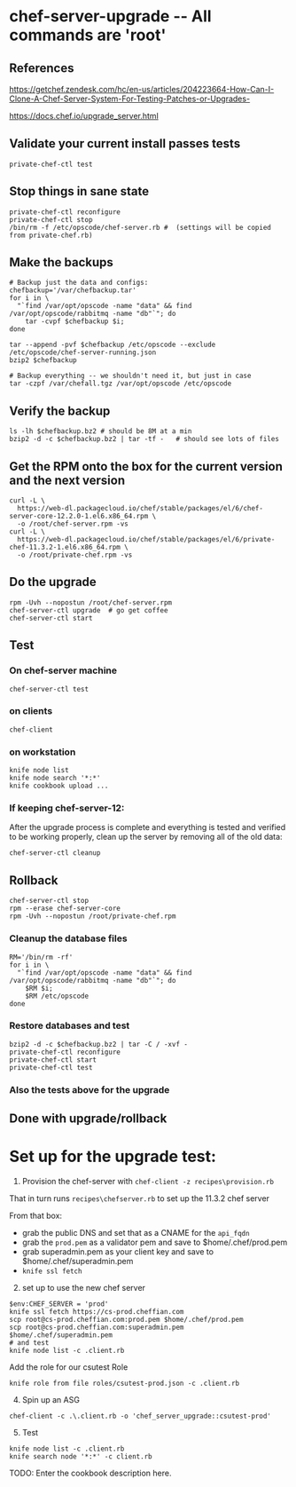 # chef-server-upgrade -- All commands are 'root'

## References

https://getchef.zendesk.com/hc/en-us/articles/204223664-How-Can-I-Clone-A-Chef-Server-System-For-Testing-Patches-or-Upgrades-

https://docs.chef.io/upgrade_server.html

## Validate your current install passes tests

```
private-chef-ctl test
```

## Stop things in sane state

```
private-chef-ctl reconfigure
private-chef-ctl stop
/bin/rm -f /etc/opscode/chef-server.rb #  (settings will be copied from private-chef.rb)
```

## Make the backups

```
# Backup just the data and configs:
chefbackup='/var/chefbackup.tar'
for i in \
  "`find /var/opt/opscode -name "data" && find /var/opt/opscode/rabbitmq -name "db"`"; do
    tar -cvpf $chefbackup $i;
done

tar --append -pvf $chefbackup /etc/opscode --exclude /etc/opscode/chef-server-running.json
bzip2 $chefbackup

# Backup everything -- we shouldn't need it, but just in case
tar -czpf /var/chefall.tgz /var/opt/opscode /etc/opscode
```

## Verify the backup

```
ls -lh $chefbackup.bz2 # should be 8M at a min
bzip2 -d -c $chefbackup.bz2 | tar -tf -   # should see lots of files
```

## Get the RPM onto the box for the current version and the next version

```
curl -L \
  https://web-dl.packagecloud.io/chef/stable/packages/el/6/chef-server-core-12.2.0-1.el6.x86_64.rpm \
  -o /root/chef-server.rpm -vs
curl -L \
  https://web-dl.packagecloud.io/chef/stable/packages/el/6/private-chef-11.3.2-1.el6.x86_64.rpm \
  -o /root/private-chef.rpm -vs
```

## Do the upgrade

```
rpm -Uvh --nopostun /root/chef-server.rpm
chef-server-ctl upgrade  # go get coffee
chef-server-ctl start
```

## Test

###  On chef-server machine

```
chef-server-ctl test
```

### on clients

`chef-client`

### on workstation

```
knife node list
knife node search '*:*'
knife cookbook upload ...
```

### If keeping chef-server-12:

After the upgrade process is complete and everything is tested and verified to be working properly, clean up the server by removing all of the old data:

```
chef-server-ctl cleanup
```

## Rollback

```
chef-server-ctl stop
rpm --erase chef-server-core
rpm -Uvh --nopostun /root/private-chef.rpm
```

### Cleanup the database files

```
RM='/bin/rm -rf'
for i in \
  "`find /var/opt/opscode -name "data" && find /var/opt/opscode/rabbitmq -name "db"`"; do
    $RM $i;
    $RM /etc/opscode
done
```

### Restore databases and test

```
bzip2 -d -c $chefbackup.bz2 | tar -C / -xvf -
private-chef-ctl reconfigure
private-chef-ctl start
private-chef-ctl test
```

### Also the tests above for the upgrade

## Done with upgrade/rollback


# Set up for the upgrade test:

1. Provision the chef-server with `chef-client -z recipes\provision.rb`


That in turn runs `recipes\chefserver.rb` to set up the 11.3.2 chef server

From that box:
- grab the public DNS and set that as a CNAME for the `api_fqdn`
- grab the `prod.pem` as a validator pem and save to $home/.chef/prod.pem
- grab superadmin.pem as your client key and save to $home/.chef/superadmin.pem
- `knife ssl fetch`

2. set up to use the new chef server

```
$env:CHEF_SERVER = 'prod'
knife ssl fetch https://cs-prod.cheffian.com
scp root@cs-prod.cheffian.com:prod.pem $home/.chef/prod.pem
scp root@cs-prod.cheffian.com:superadmin.pem $home/.chef/superadmin.pem
# and test
knife node list -c .client.rb
```

Add the role for our csutest Role

```
knife role from file roles/csutest-prod.json -c .client.rb
```

4. Spin up an ASG

```
chef-client -c .\.client.rb -o 'chef_server_upgrade::csutest-prod'
```

5. Test

```
knife node list -c .client.rb
knife search node '*:*' -c client.rb
```



TODO: Enter the cookbook description here.
